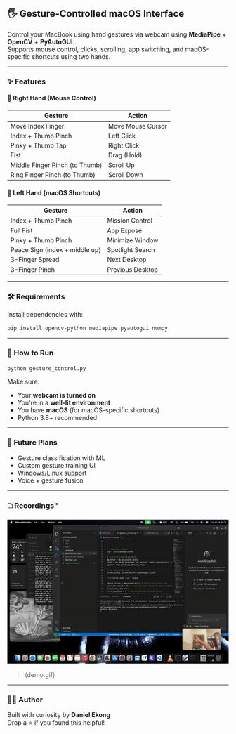 ## 🖐️ Gesture-Controlled macOS Interface

Control your MacBook using hand gestures via webcam using **MediaPipe** + **OpenCV** + **PyAutoGUI**.  
Supports mouse control, clicks, scrolling, app switching, and macOS-specific shortcuts using two hands.

---

### ✨ Features

#### 👟️ **Right Hand (Mouse Control)**  
| Gesture                         | Action            |
|-------------------------------|-------------------|
| Move Index Finger              | Move Mouse Cursor |
| Index + Thumb Pinch            | Left Click        |
| Pinky + Thumb Tap              | Right Click       |
| Fist                           | Drag (Hold)       |
| Middle Finger Pinch (to Thumb) | Scroll Up         |
| Ring Finger Pinch (to Thumb)   | Scroll Down       |

#### 🎹 **Left Hand (macOS Shortcuts)**  
| Gesture                        | Action              |
|-------------------------------|---------------------|
| Index + Thumb Pinch           | Mission Control     |
| Full Fist                     | App Exposé          |
| Pinky + Thumb Pinch           | Minimize Window     |
| Peace Sign (index + middle up)| Spotlight Search     |
| 3-Finger Spread               | Next Desktop        |
| 3-Finger Pinch                | Previous Desktop    |

---

### 🛠️ Requirements

Install dependencies with:

```bash
pip install opencv-python mediapipe pyautogui numpy
```

---

### 📆 How to Run

```bash
python gesture_control.py
```

Make sure:
- Your **webcam is turned on**
- You're in a **well-lit environment**
- You have **macOS** (for macOS-specific shortcuts)
- Python 3.8+ recommended

---

### 🧠 Future Plans

- Gesture classification with ML
- Custom gesture training UI
- Windows/Linux support
- Voice + gesture fusion

---

### 🗅️ Recordings"
![Demo](demo.gif) 
> (demo.gif)

---

### 🧑‍💻 Author

Built with curiosity by **Daniel Ekong**  
Drop a ⭐ if you found this helpful!

